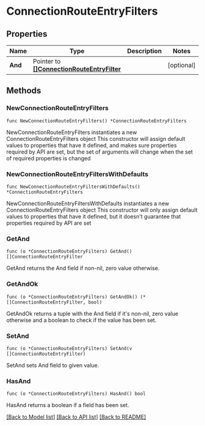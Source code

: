 # ConnectionRouteEntryFilters

## Properties

Name | Type | Description | Notes
------------ | ------------- | ------------- | -------------
**And** | Pointer to [**[]ConnectionRouteEntryFilter**](ConnectionRouteEntryFilter.md) |  | [optional] 

## Methods

### NewConnectionRouteEntryFilters

`func NewConnectionRouteEntryFilters() *ConnectionRouteEntryFilters`

NewConnectionRouteEntryFilters instantiates a new ConnectionRouteEntryFilters object
This constructor will assign default values to properties that have it defined,
and makes sure properties required by API are set, but the set of arguments
will change when the set of required properties is changed

### NewConnectionRouteEntryFiltersWithDefaults

`func NewConnectionRouteEntryFiltersWithDefaults() *ConnectionRouteEntryFilters`

NewConnectionRouteEntryFiltersWithDefaults instantiates a new ConnectionRouteEntryFilters object
This constructor will only assign default values to properties that have it defined,
but it doesn't guarantee that properties required by API are set

### GetAnd

`func (o *ConnectionRouteEntryFilters) GetAnd() []ConnectionRouteEntryFilter`

GetAnd returns the And field if non-nil, zero value otherwise.

### GetAndOk

`func (o *ConnectionRouteEntryFilters) GetAndOk() (*[]ConnectionRouteEntryFilter, bool)`

GetAndOk returns a tuple with the And field if it's non-nil, zero value otherwise
and a boolean to check if the value has been set.

### SetAnd

`func (o *ConnectionRouteEntryFilters) SetAnd(v []ConnectionRouteEntryFilter)`

SetAnd sets And field to given value.

### HasAnd

`func (o *ConnectionRouteEntryFilters) HasAnd() bool`

HasAnd returns a boolean if a field has been set.


[[Back to Model list]](../README.md#documentation-for-models) [[Back to API list]](../README.md#documentation-for-api-endpoints) [[Back to README]](../README.md)


